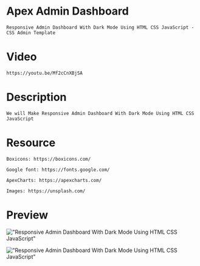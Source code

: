 # Apex Admin Dashboard

    Responsive Admin Dashboard With Dark Mode Using HTML CSS JavaScript - CSS Admin Template

# Video

    https://youtu.be/Mf2cCnXBjSA

# Description

    We will Make Responsive Admin Dashboard With Dark Mode Using HTML CSS JavaScript

# Resource

    Boxicons: https://boxicons.com/

    Google font: https://fonts.google.com/

    ApexCharts: https://apexcharts.com/

    Images: https://unsplash.com/

# Preview

!["Responsive Admin Dashboard With Dark Mode Using HTML CSS JavaScript"](https://user-images.githubusercontent.com/67447840/117741644-25a86f00-b22d-11eb-9d17-bf13022214ea.png "Responsive Admin Dashboard With Dark Mode Using HTML CSS JavaScript")

!["Responsive Admin Dashboard With Dark Mode Using HTML CSS JavaScript"](https://user-images.githubusercontent.com/67447840/117741694-3953d580-b22d-11eb-8e96-b62f0a059ef5.png "Responsive Admin Dashboard With Dark Mode Using HTML CSS JavaScript")
